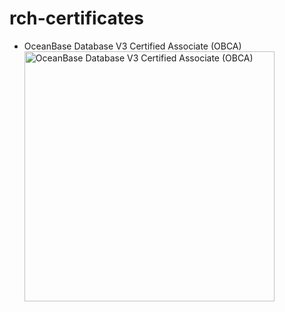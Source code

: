 # rch-certificates

- OceanBase Database V3 Certified Associate (OBCA)
  <img src="https://github.com/user-attachments/assets/c0fba5b0-33bb-4283-a91b-78933c370ed6" alt="OceanBase Database V3 Certified Associate (OBCA)" width="400"/>
